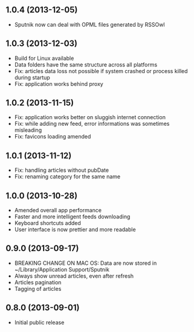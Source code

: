 1.0.4 (2013-12-05)
-------------------
* Sputnik now can deal with OPML files generated by RSSOwl

1.0.3 (2013-12-03)
-------------------
* Build for Linux available
* Data folders have the same structure across all platforms
* Fix: articles data loss not possible if system crashed or process killed during startup
* Fix: application works behind proxy

1.0.2 (2013-11-15)
-------------------
* Fix: application works better on sluggish internet connection
* Fix: while adding new feed, error informations was sometimes misleading
* Fix: favicons loading amended

1.0.1 (2013-11-12)
-------------------
* Fix: handling articles without pubDate
* Fix: renaming category for the same name

1.0.0 (2013-10-28)
-------------------
* Amended overall app performance
* Faster and more intelligent feeds downloading
* Keyboard shortcuts added
* User interface is now prettier and more readable

0.9.0 (2013-09-17)
-------------------
* BREAKING CHANGE ON MAC OS: Data are now stored in ~/Library/Application Support/Sputnik
* Always show unread articles, even after refresh
* Articles pagination
* Tagging of articles

0.8.0 (2013-09-01)
-------------------
* Initial public release